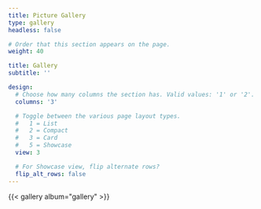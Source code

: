 ```yaml
---
title: Picture Gallery
type: gallery
headless: false

# Order that this section appears on the page.
weight: 40

title: Gallery
subtitle: ''

design:
  # Choose how many columns the section has. Valid values: '1' or '2'.
  columns: '3'

  # Toggle between the various page layout types.
  #   1 = List
  #   2 = Compact
  #   3 = Card
  #   5 = Showcase
  view: 3

  # For Showcase view, flip alternate rows?
  flip_alt_rows: false
---
```

{{< gallery album="gallery" >}}
